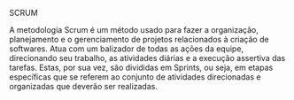 SCRUM

A metodologia Scrum é um método usado para fazer a organização, planejamento e o gerenciamento de projetos relacionados à criação de softwares. Atua com um balizador de todas as ações da equipe, direcionando seu trabalho, as atividades diárias e a execução assertiva das tarefas. Estas, por sua vez, são divididas em Sprints, ou seja, em etapas específicas que se referem ao conjunto de atividades direcionadas e organizadas que deverão ser realizadas.
